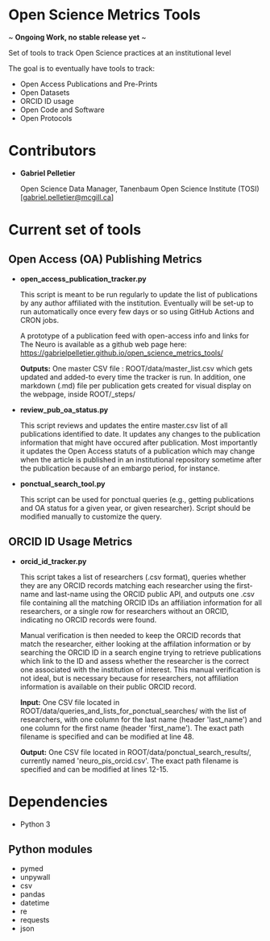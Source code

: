 # Open Science Metrics Tools

 ~ **Ongoing Work, no stable release yet** ~

Set of tools to track Open Science practices at an institutional level

The goal is to eventually have tools to track:
* Open Access Publications and Pre-Prints
* Open Datasets
* ORCID ID usage
* Open Code and Software
* Open Protocols

# Contributors
* **Gabriel Pelletier**

  Open Science Data Manager, Tanenbaum Open Science Institute (TOSI) [gabriel.pelletier@mcgill.ca]

# Current set of tools
## Open Access (OA) Publishing Metrics
* **open_access_publication_tracker.py**

  This script is meant to be run regularly to update the list of publications by any author affiliated with the institution. Eventually will be set-up to run automatically once every few days or so using GitHub Actions and CRON jobs.
  
  A prototype of a publication feed with open-access info and links for The Neuro is available as a github web page here: https://gabrielpelletier.github.io/open_science_metrics_tools/
    
    **Outputs:** One master CSV file : ROOT/data/master_list.csv which gets updated and added-to every time the tracker is run. In addition, one markdown (.md) file per publication gets created for visual display on the webpage, inside ROOT/_steps/
    
* **review_pub_oa_status.py**

    This script reviews and updates the entire master.csv list of all publications identified to date. It updates any changes to the publication information that might have occured after publication. Most importantly it updates the Open Access statuts of a publication which may change when the article is published in an institutional repository sometime after the publication because of an embargo period, for instance.
  
* **ponctual_search_tool.py**

  This script can be used for ponctual queries (e.g., getting publications and OA status for a given year, or given researcher). Script should be modified manually to customize the query.
  
 ## ORCID ID Usage Metrics
 * **orcid_id_tracker.py**
  
    This script takes a list of researchers (.csv format), queries whether they are any ORCID records matching each researcher using the first-name and last-name using the ORCID public API, and outputs one .csv file containing all the matching ORCID IDs an affiliation information for all researchers, or a single row for researchers without an ORCID, indicating no ORCID records were found.
  
    Manual verification is then needed to keep the ORCID records that match the researcher, either looking at the affilation information or by searching the ORCID ID in a search engine trying to retrieve publications which link to the ID and assess whether the researcher is the correct one associated with the institution of interest. This manual verification is not ideal, but is necessary because for researchers, not affiliation information is available on their public ORCID record.
  
    **Input:** One CSV file located in ROOT/data/queries_and_lists_for_ponctual_searches/ with the list of researchers, with one column for the last name (header 'last_name') and one column for the first name (header 'first_name'). The exact path filename is specified and can be modified at line 48.
  
    **Output:** One CSV file located in ROOT/data/ponctual_search_results/, currently named 'neuro_pis_orcid.csv'. The exact path filename is specified and can be modified at lines 12-15.
 
# Dependencies
* Python 3
## Python modules
  * pymed
  * unpywall
  * csv
  * pandas
  * datetime
  * re
  * requests
  * json
